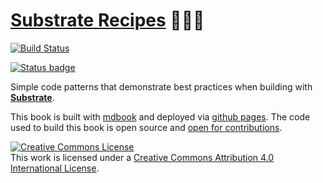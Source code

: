 # <a href="https://substrate.dev/recipes">Substrate Recipes</a> 🍴😋🍴
[![Build Status](https://travis-ci.org/substrate-developer-hub/recipes.svg?branch=master)](https://travis-ci.org/substrate-developer-hub/recipes)

[![Status badge](https://github.com/4meta5/recipes/workflows/Test/badge.svg)](https://github.com/4meta5/recipes/actions?workflow=Test)

Simple code patterns that demonstrate best practices when building with **[Substrate](https://github.com/paritytech/substrate)**.

This book is built with [mdbook](https://rust-lang-nursery.github.io/mdBook/continuous-integration.html) and deployed via [github pages](https://pages.github.com/). The code used to build this book is open source and [open for contributions](./CONTRIBUTING.md).

<a rel="license" href="http://creativecommons.org/licenses/by/4.0/"><img alt="Creative Commons License" style="border-width:0" src="https://i.creativecommons.org/l/by/4.0/88x31.png" /></a><br />This work is licensed under a <a rel="license" href="http://creativecommons.org/licenses/by/4.0/">Creative Commons Attribution 4.0 International License</a>.
